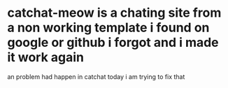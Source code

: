 # catchat-meow is a chating site from a non working template i found on google or github i forgot and i made it work again
an problem had happen in catchat today i am trying to fix that